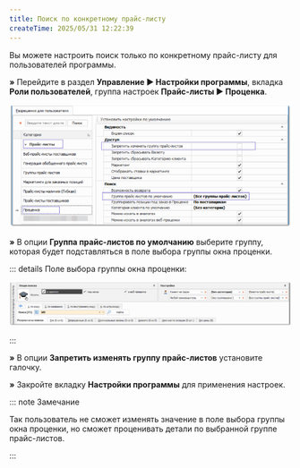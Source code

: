 ```yaml
---
title: Поиск по конкретному прайс-листу
createTime: 2025/05/31 12:22:39
---
```

Вы можете настроить поиск только по конкретному прайс-листу для пользователей программы.

**»** Перейдите в раздел **Управление ► Настройки программы**, вкладка **Роли пользователей**, группа настроек **Прайс-листы ► Проценка**.

![](../../assets/work/two/241.png)

**»** В опции **Группа прайс-листов по умолчанию** выберите группу, которая будет подставляться в поле выбора группы окна проценки.

::: details Поле выбора группы окна проценки:

![](../../assets/work/two/242.png)

:::

**»** В опции **Запретить изменять группу прайс-листов** установите галочку. 

**»** Закройте вкладку **Настройки программы** для применения настроек.

::: note Замечание

Так пользователь не сможет изменять значение в поле выбора группы окна проценки, но сможет проценивать детали по выбранной группе прайс-листов.

:::